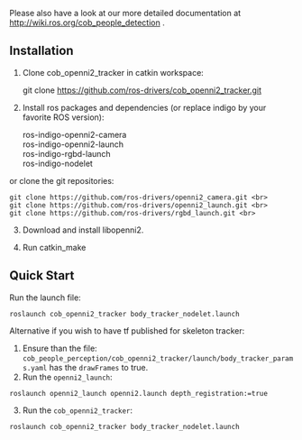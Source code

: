 Please also have a look at our more detailed documentation at http://wiki.ros.org/cob_people_detection .

Installation
-----------

1. Clone cob_openni2_tracker in catkin workspace:

	git clone https://github.com/ros-drivers/cob_openni2_tracker.git

2. Install ros packages and dependencies (or replace indigo by your favorite ROS version):

	ros-indigo-openni2-camera <br>
	ros-indigo-openni2-launch <br>
	ros-indigo-rgbd-launch <br>
	ros-indigo-nodelet
	
  or clone the git repositories:
  
	git clone https://github.com/ros-drivers/openni2_camera.git <br>
	git clone https://github.com/ros-drivers/openni2_launch.git <br>
	git clone https://github.com/ros-drivers/rgbd_launch.git <br>
	
3. Download and install libopenni2.

4. Run catkin_make


Quick Start
----------
     
Run the launch file:

	roslaunch cob_openni2_tracker body_tracker_nodelet.launch

Alternative if you wish to have tf published for skeleton tracker:  
1. Ensure than the file: `cob_people_perception/cob_openni2_tracker/launch/body_tracker_params.yaml` has the `drawFrames` to true.  
2. Run the `openni2_launch`:  
```
roslaunch openni2_launch openni2.launch depth_registration:=true
```  
3. Run the `cob_openni2_tracker`:  
```
roslaunch cob_openni2_tracker body_tracker_nodelet.launch
```
